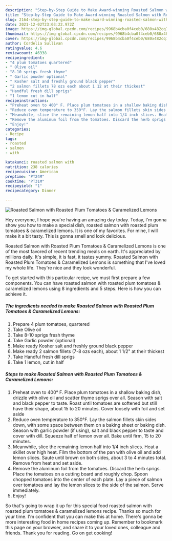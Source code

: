 ```yaml
---
description: "Step-by-Step Guide to Make Award-winning Roasted Salmon with Roasted Plum Tomatoes &amp;amp; Caramelized Lemons"
title: "Step-by-Step Guide to Make Award-winning Roasted Salmon with Roasted Plum Tomatoes &amp;amp; Caramelized Lemons"
slug: 2164-step-by-step-guide-to-make-award-winning-roasted-salmon-with-roasted-plum-tomatoes-and-amp-caramelized-lemons
date: 2021-12-02T23:03:22.972Z
image: https://img-global.cpcdn.com/recipes/9968b4cba0f4ceb0/680x482cq70/roasted-salmon-with-roasted-plum-tomatoes-caramelized-lemons-recipe-main-photo.jpg
thumbnail: https://img-global.cpcdn.com/recipes/9968b4cba0f4ceb0/680x482cq70/roasted-salmon-with-roasted-plum-tomatoes-caramelized-lemons-recipe-main-photo.jpg
cover: https://img-global.cpcdn.com/recipes/9968b4cba0f4ceb0/680x482cq70/roasted-salmon-with-roasted-plum-tomatoes-caramelized-lemons-recipe-main-photo.jpg
author: Cordelia Sullivan
ratingvalue: 4.6
reviewcount: 46338
recipeingredient:
- "4 plum tomatoes quartered"
- " Olive oil"
- "8-10 sprigs fresh thyme"
- " Garlic powder optional"
- " Kosher salt and freshly ground black pepper"
- "2 salmon fillets 78 ozs each about 1 12 at their thickest"
- "Handful fresh dill sprigs"
- "1 lemon cut in half"
recipeinstructions:
- "Preheat oven to 400° F. Place plum tomatoes in a shallow baking dish, drizzle with olive oil and scatter thyme sprigs over all. Season with salt and black pepper to taste. Roast until tomatoes are softened but still have their shape, about 15 to 20 minutes. Cover loosely with foil and set aside"
- "Reduce oven temperature to 350°F. Lay the salmon fillets skin sides down, with some space between them on a baking sheet or baking dish. Season with garlic powder (if using), salt and black pepper to taste and cover with dill. Squeeze half of lemon over all. Bake until firm, 15 to 20 minutes."
- "Meanwhile, slice the remaining lemon half into 1/4 inch slices. Heat a skillet over high heat. Film the bottom of the pan with olive oil and add lemon slices. Saute until brown on both sides, about 3 to 4 minutes total. Remove from heat and set aside."
- "Remove the aluminum foil from the tomatoes. Discard the herb sprigs. Place the tomatoes on a cutting board and roughly chop. Spoon chopped tomatoes into the center of each plate. Lay a piece of salmon over tomatoes and lay the lemon slices to the side of the salmon. Serve immediately."
- "Enjoy!"
categories:
- Recipe
tags:
- roasted
- salmon
- with

katakunci: roasted salmon with 
nutrition: 238 calories
recipecuisine: American
preptime: "PT24M"
cooktime: "PT31M"
recipeyield: "1"
recipecategory: Dinner

---
```



![Roasted Salmon with Roasted Plum Tomatoes &amp; Caramelized Lemons](https://img-global.cpcdn.com/recipes/9968b4cba0f4ceb0/680x482cq70/roasted-salmon-with-roasted-plum-tomatoes-caramelized-lemons-recipe-main-photo.jpg)

Hey everyone, I hope you're having an amazing day today. Today, I'm gonna show you how to make a special dish, roasted salmon with roasted plum tomatoes &amp; caramelized lemons. It is one of my favorites. For mine, I will make it a bit tasty. This is gonna smell and look delicious.



Roasted Salmon with Roasted Plum Tomatoes &amp; Caramelized Lemons is one of the most favored of recent trending meals on earth. It's appreciated by millions daily. It's simple, it is fast, it tastes yummy. Roasted Salmon with Roasted Plum Tomatoes &amp; Caramelized Lemons is something that I've loved my whole life. They're nice and they look wonderful.


To get started with this particular recipe, we must first prepare a few components. You can have roasted salmon with roasted plum tomatoes &amp; caramelized lemons using 8 ingredients and 5 steps. Here is how you can achieve it.

<!--inarticleads1-->

##### The ingredients needed to make Roasted Salmon with Roasted Plum Tomatoes &amp; Caramelized Lemons:

1. Prepare 4 plum tomatoes, quartered
1. Take  Olive oil
1. Take 8-10 sprigs fresh thyme
1. Take  Garlic powder (optional)
1. Make ready  Kosher salt and freshly ground black pepper
1. Make ready 2 salmon fillets (7-8 ozs each), about 1 1/2" at their thickest
1. Take Handful fresh dill sprigs
1. Take 1 lemon, cut in half




<!--inarticleads2-->

##### Steps to make Roasted Salmon with Roasted Plum Tomatoes &amp; Caramelized Lemons:

1. Preheat oven to 400° F. Place plum tomatoes in a shallow baking dish, drizzle with olive oil and scatter thyme sprigs over all. Season with salt and black pepper to taste. Roast until tomatoes are softened but still have their shape, about 15 to 20 minutes. Cover loosely with foil and set aside
1. Reduce oven temperature to 350°F. Lay the salmon fillets skin sides down, with some space between them on a baking sheet or baking dish. Season with garlic powder (if using), salt and black pepper to taste and cover with dill. Squeeze half of lemon over all. Bake until firm, 15 to 20 minutes.
1. Meanwhile, slice the remaining lemon half into 1/4 inch slices. Heat a skillet over high heat. Film the bottom of the pan with olive oil and add lemon slices. Saute until brown on both sides, about 3 to 4 minutes total. Remove from heat and set aside.
1. Remove the aluminum foil from the tomatoes. Discard the herb sprigs. Place the tomatoes on a cutting board and roughly chop. Spoon chopped tomatoes into the center of each plate. Lay a piece of salmon over tomatoes and lay the lemon slices to the side of the salmon. Serve immediately.
1. Enjoy!




So that's going to wrap it up for this special food roasted salmon with roasted plum tomatoes &amp; caramelized lemons recipe. Thanks so much for your time. I'm confident that you can make this at home. There's gonna be more interesting food in home recipes coming up. Remember to bookmark this page on your browser, and share it to your loved ones, colleague and friends. Thank you for reading. Go on get cooking!

